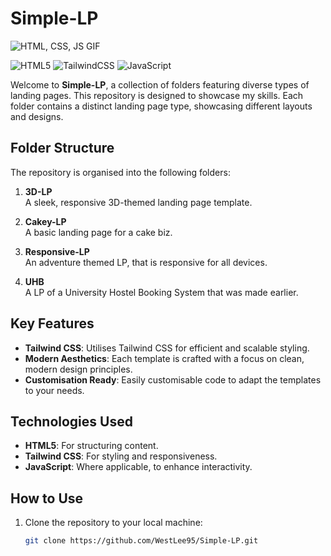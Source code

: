 # Simple-LP

![HTML, CSS, JS GIF](https://media.giphy.com/media/fuJPZBIIqzbt1kAYVc/giphy.gif?cid=790b7611smbz80sr2cfwudrsa9wfij2e5m8t4l8ubqcsys37&ep=v1_gifs_search&rid=giphy.gif&ct=g)

![HTML5](https://img.shields.io/badge/HTML5-orange?logo=html5&logoColor=white)
![TailwindCSS](https://img.shields.io/badge/TailwindCSS-38B2AC?logo=tailwindcss&logoColor=white)
![JavaScript](https://img.shields.io/badge/JavaScript-yellow?logo=javascript&logoColor=white)

Welcome to **Simple-LP**, a collection of folders featuring diverse types of landing pages. This repository is designed to showcase my skills. Each folder contains a distinct landing page type, showcasing different layouts and designs.

## Folder Structure

The repository is organised into the following folders:

1. **3D-LP**  
   A sleek, responsive 3D-themed landing page template.

2. **Cakey-LP**  
   A basic landing page for a cake biz.

3. **Responsive-LP**  
   An adventure themed LP, that is responsive for all devices.

4. **UHB**  
   A LP of a University Hostel Booking System that was made earlier. 

## Key Features

- **Tailwind CSS**: Utilises Tailwind CSS for efficient and scalable styling.
- **Modern Aesthetics**: Each template is crafted with a focus on clean, modern design principles.
- **Customisation Ready**: Easily customisable code to adapt the templates to your needs.

## Technologies Used

- **HTML5**: For structuring content.
- **Tailwind CSS**: For styling and responsiveness.
- **JavaScript**: Where applicable, to enhance interactivity.

## How to Use

1. Clone the repository to your local machine:
   ```bash
   git clone https://github.com/WestLee95/Simple-LP.git

